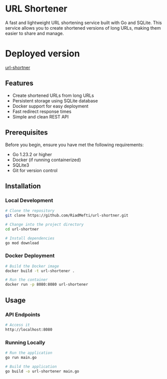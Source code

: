 # URL Shortener

A fast and lightweight URL shortening service built with Go and SQLite. This service allows you to create shortened versions of long URLs, making them easier to share and manage.

# Deployed version 
[url-shortner](https://url-shortner-production-d983.up.railway.app/)

## Features

- Create shortened URLs from long URLs
- Persistent storage using SQLite database
- Docker support for easy deployment
- Fast redirect response times
- Simple and clean REST API

## Prerequisites

Before you begin, ensure you have met the following requirements:
* Go 1.23.2 or higher
* Docker (if running containerized)
* SQLite3
* Git for version control

## Installation

### Local Development
```bash
# Clone the repository
git clone https://github.com/RiadMefti/url-shortner.git

# Change into the project directory
cd url-shortner

# Install dependencies
go mod download
```

### Docker Deployment
```bash
# Build the Docker image
docker build -t url-shortener .

# Run the container
docker run -p 8080:8080 url-shortener
```

## Usage

### API Endpoints

```bash
# Access it 
http://localhost:8080
```

### Running Locally
```bash
# Run the application
go run main.go

# Build the application
go build -o url-shortener main.go
```
